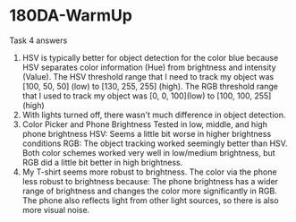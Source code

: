 # 180DA-WarmUp
Task 4 answers
<ol>
  <li>HSV is typically better for object detection for the color blue because HSV separates color information (Hue) from brightness and intensity (Value). 
The HSV threshold range that I need to track my object was [100, 50, 50] (low) to [130, 255, 255] (high).
The RGB threshold range that I used to track my object was [0, 0, 100](low) to [100, 100, 255] (high)</li>
  <li>With lights turned off, there wasn't much difference in object detection.</li>
  <li>Color Picker and Phone Brightness
Tested in low, middle, and high phone brightness 
HSV: Seems a little bit worse in higher brightness conditions
RGB: The object tracking worked seemingly better than HSV.
Both color schemes worked very well in low/medium brightness, but RGB did a little bit better in high brightness. </li>
  <li>My T-shirt seems more robust to brightness. 
The color via the phone less robust to brightness because: 
The phone brightness has a wider range of brightness and changes the color more significantly in RGB. 
The phone also reflects light from other light sources, so there is also more visual noise.</li>
</ol>


<!-- 1. HSV is typically better for object detection for the color blue because HSV separates color information (Hue) from brightness and intensity (Value). 
The HSV threshold range that I need to track my object was [100, 50, 50] (low) to [130, 255, 255] (high).
The RGB threshold range that I used to track my object was [0, 0, 100](low) to [100, 100, 255] (high)

2. With lights turned off, there wasn't much difference in object detection.

3.Color Picker and Phone Brightness
Tested in low, middle, and high phone brightness 
HSV: Seems a little bit worse in higher brightness conditions
RGB: The object tracking worked seemingly better than HSV.
Both color schemes worked very well in low/medium brightness, but RGB did a little bit better in high brightness. 

4. My T-shirt seems more robust to brightness. 
The color via the phone less robust to brightness because: 
The phone brightness has a wider range of brightness and changes the color more significantly in RGB. 
The phone also reflects light from other light sources, so there is also more visual noise. -->